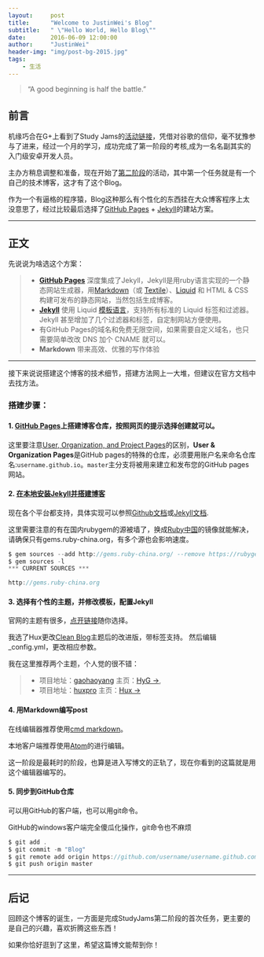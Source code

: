 ```yaml
---
layout:     post
title:      "Welcome to JustinWei's Blog"
subtitle:   " \"Hello World, Hello Blog\""
date:       2016-06-09 12:00:00
author:     "JustinWei"
header-img: "img/post-bg-2015.jpg"
tags:
    - 生活
---
```


> “A good beginning is half the battle.”


## 前言

机缘巧合在G+上看到了Study Jams的[活动链接](http://www.studyjamscn.com/thread-6-1-2.html)，凭借对谷歌的信仰，毫不犹豫参与了进来，经过一个月的学习，成功完成了第一阶段的考核,成为一名名副其实的入门级安卓开发人员。

主办方稍息调整和准备，现在开始了[第二阶段](http://www.studyjamscn.com/thread-13279-1-1.html)的活动，其中第一个任务就是有一个自己的技术博客，这才有了这个Blog。

作为一个有逼格的程序猿，Blog这种那么有个性化的东西挂在大众博客程序上太没意思了，经过比较最后选择了[GitHub Pages](https://pages.github.com/) + [Jekyll](http://jekyllcn.com/)的建站方案。

---

## 正文

先说说为啥选这个方案：

> * [**GitHub Pages**](https://pages.github.com) 深度集成了Jekyll，Jekyll是用ruby语言实现的一个静态网站生成器，用[Markdown](http://daringfireball.net/projects/markdown)（或 [Textile](http://redcloth.org/textile)）、[Liquid](https://github.com/Shopify/liquid/wiki) 和 HTML & CSS 构建可发布的静态网站，当然包括生成博客。
> * [**Jekyll**](http://jekyllcn.com) 使用 Liquid [模板语言](http://jekyllcn.com/docs/templates)，支持所有标准的 Liquid 标签和过滤器。Jekyll 甚至增加了几个过滤器和标签，自定制网站方便使用。
> * 有GitHub Pages的域名和免费无限空间，如果需要自定义域名，也只需要简单改改 DNS 加个 CNAME 就可以。
> * **Markdown** 带来高效、优雅的写作体验

---
接下来说说搭建这个博客的技术细节，搭建方法网上一大堆，但建议在官方文档中去找方法。

### **搭建步骤：**

#### 1. [GitHub Pages](https://pages.github.com)上搭建博客仓库，按照网页的提示选择创建就可以。

这里要注意[User, Organization, and Project Pages](https://help.github.com/articles/user-organization-and-project-pages/)的区别，**User & Organization Pages**是GitHub pages的特殊的仓库，必须要用账户名来命名仓库名:`username.github.io`。`master`主分支将被用来建立和发布您的GitHub pages网站。

#### 2. [在本地安装Jekyll并搭建博客](https://help.github.com/articles/using-jekyll-as-a-static-site-generator-with-github-pages/)

现在各个平台都支持，具体实现可以参照[Github文档](https://help.github.com/articles/setting-up-your-github-pages-site-locally-with-jekyll/#platform-windows)或[Jekyll文档](http://jekyllcn.com/docs/installation/).

这里需要注意的有在国内rubygem的源被墙了，换成[Ruby中国](http://gems.ruby-china.org/)的镜像就能解决，请确保只有gems.ruby-china.org，有多个源也会影响速度。

```js
$ gem sources --add http://gems.ruby-china.org/ --remove https://rubygems.org/
$ gem sources -l
*** CURRENT SOURCES ***

http://gems.ruby-china.org
```

#### 3. 选择有个性的主题，并修改模板，配置Jekyll

官网的主题有很多，[点开链接](http://jekyllthemes.org/)随你选择。

我选了Hux更改[Clean Blog](https://github.com/BlackrockDigital/startbootstrap-clean-blog-jekyll)主题后的改进版，带标签支持。 然后编辑_config.yml，更改相应参数。

我在这里推荐两个主题，个人觉的很不错：

> * 项目地址：[gaohaoyang](https://github.com/Gaohaoyang/gaohaoyang.github.io)  主页：[HyG →](http://gaohaoyang.github.io/),
> * 项目地址：[huxpro](https://github.com/Huxpro/huxpro.github.io)              主页：[Hux →](http://huangxuan.me/)   

#### 4. 用Markdown编写post

在线编辑器推荐使用[cmd markdown](https://www.zybuluo.com/cmd)。

本地客户端推荐使用[Atom](https://atom.io/)的进行编辑。

这一阶段是最耗时的阶段，也算是进入写博文的正轨了，现在你看到的这篇就是用这个编辑器编写的。

#### 5. 同步到GitHub仓库

可以用GitHub的客户端，也可以用git命令。

GitHub的windows客户端完全傻瓜化操作，git命令也不麻烦

```js
$ git add .
$ git commit -m "Blog"
$ git remote add origin https://github.com/username/username.github.com.git
$ git push origin master
```

---

## 后记

回顾这个博客的诞生，一方面是完成StudyJams第二阶段的首次任务，更主要的是自己的兴趣，喜欢折腾这些东西！

如果你恰好逛到了这里，希望这篇博文能帮到你！
